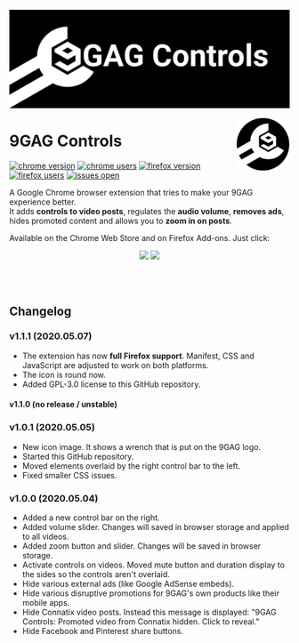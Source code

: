 ![banner image](/symbol/banner.png)

<img src="/src/icons/256.png" alt="Google Inc. logo" title="9GAG Controls" align="right" height="96" width="96" />

# 9GAG Controls
[![chrome version][chromeVersionImg]][chromeWebStore]
[![chrome users][chromeUsersImg]][chromeWebStore]
[![firefox version][mozillaVersionImg]][mozillaAddon]
[![firefox users][mozillaUsersImg]][mozillaAddon]
[![issues open][issuesImg]][issues]


A Google Chrome browser extension that tries to make your 9GAG experience better.  
It adds **controls to video posts**, regulates the **audio volume**, **removes ads**, hides promoted content and allows you to **zoom in on posts**.

Available on the Chrome Web Store and on Firefox Add-ons. Just click:

<p align="center">
  <a href="https://chrome.google.com/webstore/detail/9gag-controls/ggaflcnplcdgjodokhjdefdobpdhdnjm"><img src="https://img.shields.io/badge/-install%20on%20Chrome-4184F4?style=for-the-badge&logo=google-chrome&logoColor=white"></a>
  <a href="https://addons.mozilla.org/de/firefox/addon/9gag-controls/"><img src="https://img.shields.io/badge/-install%20on%20Firefox-E66000?style=for-the-badge&logo=mozilla-firefox&logoColor=white"></a>
</p>

<br><br>

## Changelog

### v1.1.1 (2020.05.07)
- The extension has now **full Firefox support**. Manifest, CSS and JavaScript are adjusted to work on both platforms.
- The icon is round now.
- Added GPL-3.0 license to this GitHub repository.

#### v1.1.0 (no release / unstable)

### v1.0.1 (2020.05.05)
- New icon image. It shows a wrench that is put on the 9GAG logo.
- Started this GitHub repository.
- Moved elements overlaid by the right control bar to the left.
- Fixed smaller CSS issues.

### v1.0.0 (2020.05.04)
- Added a new control bar on the right.
- Added volume slider. Changes will saved in browser storage and applied to all videos.
- Added zoom button and slider. Changes will be saved in browser storage.
- Activate controls on videos. Moved mute button and duration display to the sides so the controls aren't overlaid.
- Hide various external ads (like Google AdSense embeds).
- Hide various disruptive promotions for 9GAG's own products like their mobile apps.
- Hide Connatix video posts. Instead this message is displayed: "9GAG Controls: Promoted video from Connatix hidden. Click to reveal."
- Hide Facebook and Pinterest share buttons.



[chromeWebStore]: https://chrome.google.com/webstore/detail/9gag-controls/ggaflcnplcdgjodokhjdefdobpdhdnjm
[chromeVersionImg]: https://img.shields.io/chrome-web-store/v/ggaflcnplcdgjodokhjdefdobpdhdnjm?label=chrome%20version&logo=google-chrome&logoColor=white
[chromeUsersImg]: https://img.shields.io/chrome-web-store/users/ggaflcnplcdgjodokhjdefdobpdhdnjm?label=chrome%20users&logo=google-chrome&logoColor=white
[mozillaAddon]: https://addons.mozilla.org/de/firefox/addon/9gag-controls/
[mozillaVersionImg]: https://img.shields.io/amo/v/9gag-controls?label=firefox%20version&logo=mozilla-firefox&logoColor=white
[mozillaUsersImg]: https://img.shields.io/amo/users/9gag-controls?label=firefox%20users&logo=mozilla-firefox&logoColor=white
[issues]: https://github.com/niklas-englert/9GAG-Controls/issues
[issuesImg]: https://img.shields.io/github/issues/niklas-englert/9GAG-Controls
